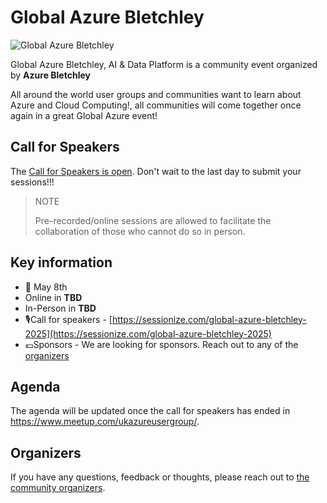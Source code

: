 # Global Azure Bletchley

![Global Azure Bletchley](template.png)

Global Azure Bletchley, AI & Data Platform is a community event organized by **Azure Bletchley**

All around the world user groups and communities want to learn about Azure and Cloud Computing!, all communities will come together once again in a great Global Azure event!

## Call for Speakers

The [Call for Speakers is open](https://sessionize.com/global-azure-Bletchley-2025). Don't wait to the last day to submit your sessions!!!

>NOTE
>
>Pre-recorded/online sessions are allowed to facilitate the collaboration of those who cannot do so in person.

## Key information

* 📅 May 8th
* Online in **TBD**
* In-Person in **TBD**
* 🎙️Call for speakers - [https://sessionize.com/global-azure-bletchley-2025](https://sessionize.com/global-azure-bletchley-2025)
* 💶Sponsors - We are looking for sponsors. Reach out to any of the [organizers](https://www.meetup.com/ukazureusergroup/)

## Agenda

The agenda will be updated once the call for speakers has ended in https://www.meetup.com/ukazureusergroup/.

## Organizers

If you have any questions, feedback or thoughts, please reach out to [the community organizers](https://www.meetup.com/ukazureusergroup/).

